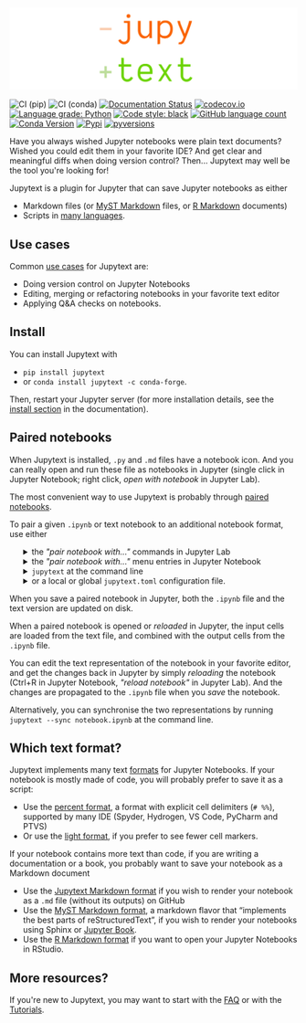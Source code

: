 ![](https://raw.githubusercontent.com/mwouts/jupytext/master/docs/logo_large.png)

![CI (pip)](https://github.com/mwouts/jupytext/workflows/CI%20(pip)/badge.svg)
![CI (conda)](https://github.com/mwouts/jupytext/workflows/CI%20(conda)/badge.svg)
[![Documentation Status](https://readthedocs.org/projects/jupytext/badge/?version=latest)](https://jupytext.readthedocs.io/en/latest/?badge=latest)
[![codecov.io](https://codecov.io/github/mwouts/jupytext/coverage.svg?branch=master)](https://codecov.io/gh/mwouts/jupytext/branch/master)
[![Language grade: Python](https://img.shields.io/lgtm/grade/python/g/mwouts/jupytext.svg)](https://lgtm.com/projects/g/mwouts/jupytext/context:python)
[![Code style: black](https://img.shields.io/badge/code%20style-black-000000.svg)](https://github.com/psf/black)
[![GitHub language count](https://img.shields.io/github/languages/count/mwouts/jupytext)](docs/languages.md)
[![Conda Version](https://img.shields.io/conda/vn/conda-forge/jupytext.svg)](https://anaconda.org/conda-forge/jupytext)
[![Pypi](https://img.shields.io/pypi/v/jupytext.svg)](https://pypi.python.org/pypi/jupytext)
[![pyversions](https://img.shields.io/pypi/pyversions/jupytext.svg)](https://pypi.python.org/pypi/jupytext)

Have you always wished Jupyter notebooks were plain text documents? Wished you could edit them in your favorite IDE? And get clear and meaningful diffs when doing version control? Then... Jupytext may well be the tool you're looking for!

Jupytext is a plugin for Jupyter that can save Jupyter notebooks as either
- Markdown files (or [MyST Markdown](docs/formats.md#myst-markdown) files, or [R Markdown](docs/formats.md#r-markdown) documents)
- Scripts in [many languages](docs/languages.md).

## Use cases

Common [use cases](docs/examples.md) for Jupytext are:
- Doing version control on Jupyter Notebooks
- Editing, merging or refactoring notebooks in your favorite text editor
- Applying Q&A checks on notebooks.

## Install

You can install Jupytext with
- `pip install jupytext`
- or `conda install jupytext -c conda-forge`.

Then, restart your Jupyter server (for more installation details, see the [install section](docs/install.md) in the documentation).

## Paired notebooks

When Jupytext is installed, `.py` and `.md` files have a notebook icon. And you can really open and run these file as notebooks in Jupyter (single click in Jupyter Notebook; right click, _open with notebook_ in Jupyter Lab).

The most convenient way to use Jupytext is probably through [paired notebooks](docs/paired-notebooks.md).

To pair a given `.ipynb` or text notebook to an additional notebook format, use either
<ul>
<details>
  <summary>the <i>"pair notebook with..."</i> commands in Jupyter Lab</summary>

[![](https://raw.githubusercontent.com/mwouts/jupytext/master/packages/labextension/jupytext_commands.png)](docs/install.md#jupytext-commands-in-jupyterlab)
</details>

<details>
  <summary>the <i>"pair notebook with..."</i> menu entries in Jupyter Notebook</summary>

[![](https://raw.githubusercontent.com/mwouts/jupytext/master/jupytext/nbextension/jupytext_menu.png)](docs/install.md#jupytext-menu-in-jupyter-notebook)
</details>

<details>
  <summary><code>jupytext</code> at the command line</summary>

with e.g.
```
jupytext --set-formats ipynb,py:percent notebook.ipynb
```
see the [documentation](docs/config/md#per-notebook-configuration).
</details>

<details>
  <summary>or a local or global <code>jupytext.toml</code> configuration file.</summary>

with e.g. the following content:
```
default_jupytext_formats = "ipynb,py:percent"
```
see the [documentation](docs/config/md#configuring-paired-notebooks-globally).
</details>
</ul>

When you save a paired notebook in Jupyter, both the `.ipynb` file and the text version are updated on disk.

When a paired notebook is opened or _reloaded_ in Jupyter, the input cells are loaded from the text file, and combined with the output cells from the `.ipynb` file.

You can edit the text representation of the notebook in your favorite editor, and get the changes back in Jupyter by simply _reloading_ the notebook (Ctrl+R in Jupyter Notebook, <i>"reload notebook"</i> in Jupyter Lab). And the changes are propagated to the `.ipynb` file when you _save_ the notebook.

Alternatively, you can synchronise the two representations by running `jupytext --sync notebook.ipynb` at the command line.

## Which text format?

Jupytext implements many text [formats](docs/formats.md) for Jupyter Notebooks. If your notebook is mostly made of code, you will probably prefer to save it as a script:
-  Use the [percent format](docs/formats.md#the-percent-format), a format with explicit cell delimiters (`# %%`), supported by many IDE (Spyder, Hydrogen, VS Code, PyCharm and PTVS)
-  Or use the [light format](docs/formats.md#the-light-format), if you prefer to see fewer cell markers.

If your notebook contains more text than code, if you are writing a documentation or a book, you probably want to save your notebook as a Markdown document
- Use the [Jupytext Markdown format](docs/formats.md#jupytext-markdown) if you wish to render your notebook as a `.md` file (without its outputs) on GitHub
- Use the [MyST Markdown format](docs/formats.md#myst-markdown), a markdown flavor that “implements the best parts of reStructuredText”, if you wish to render your notebooks using Sphinx or [Jupyter Book](https://jupyterbook.org).
- Use the [R Markdown format](docs/formats.md#r-markdown) if you want to open your Jupyter Notebooks in RStudio.

## More resources?

If you're new to Jupytext, you may want to start with the [FAQ](docs/faq.md) or with the [Tutorials](docs/tutorials.md).
